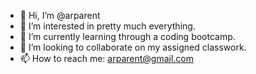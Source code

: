 - 👋 Hi, I’m @arparent
- 👀 I’m interested in pretty much everything.
- 🌱 I’m currently learning through a coding bootcamp.
- 💞️ I’m looking to collaborate on my assigned classwork.
- 📫 How to reach me: arparent@gmail.com

<!---
arparent/arparent is a ✨ special ✨ repository because its `README.md` (this file) appears on your GitHub profile.
You can click the Preview link to take a look at your changes.
--->
